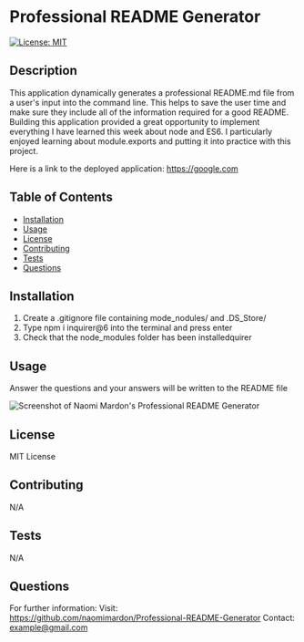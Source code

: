 # Professional README Generator

  [![License: MIT](https://img.shields.io/badge/License-MIT-yellow.svg)](https://opensource.org/licenses/MIT)

  ## Description

  This application dynamically generates a professional README.md file from a user's input into the command line. This helps to save the user time and make sure they include all of the information required for a good README. Building this application provided a great opportunity to implement everything I have learned this week about node and ES6. I particularly enjoyed learning about module.exports and putting it into practice with this project.

  Here is a link to the deployed application:
  https://google.com

  ## Table of Contents

  * [Installation](#installation)
  * [Usage](#usage)
  * [License](#license)
  * [Contributing](#contributing)
  * [Tests](#tests)
  * [Questions](#questions)

  ## Installation

  1. Create a .gitignore file containing mode_nodules/ and .DS_Store/
  2. Type npm i inquirer@6 into the terminal and press enter
  3. Check that the node_modules folder has been installedquirer


  ## Usage

  Answer the questions and your answers will be written to the README file

  ![Screenshot of Naomi Mardon's Professional README Generator](image/screenshot)

  ## License

  MIT License

  ## Contributing

  N/A

  ## Tests

  N/A

  ## Questions

  For further information:
    Visit: https://github.com/naomimardon/Professional-README-Generator
    Contact: example@gmail.com
